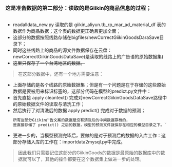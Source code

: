 ### 这是准备数据的第二部分：读取的是Giikin的商品信息的过程；
```python

```
- readalldata_new.py 读取的是 giikin_aliyun.tb_rp_mar_ad_material_df 表的数据作为商品数据；这个表的数据更正确且更加全面；
- 这部分的数据按照线路存储在bigfiles/newCorrectGiikinGoodsDaraSave目录下；
- 同时这些线路上的商品的源文件数据保存在云盘：newCorrectGiikinGoodsDataSave(是读取的线路上的广告语的原始数据集)
- ~~这里只保存了一个台湾地区的数据。~~
> 在这部分数据中，还有一个地方需要注意：
- 上面存储的是各个线路的原始数据集；但是有一个问题是在于存储的这些原始数据是要被用来标识标签的，这部分代码在模型的predict.py文件中：
- 首先直接 apply cleantext() 完成对newCorrectGiikinGoodsDataSave路径中的原始数据文件的读取与清洗工作；
- 然后执行了对清洗后的数据 apply predict() 完成对于数据的预测；
  ``` python
  所有这部分Giikin广告文案的数据是没有清洗后的中间数据存档的，
  是直接存储了 predict() 之后的数据，模型的预测文件就保存在相应的模型目录之下。```
- 更进一步的，当模型预测完毕后，要做的是对于预测后的数据的入库工作：这部分存储入库的工作在：importdata2mysql.py中完成。

> 因此我们只需要记住这部分的GiikinGoods的数据是最原始的数据库中的数据就可以了，其他的操作都要在这个数据集上做进一步的处理。
